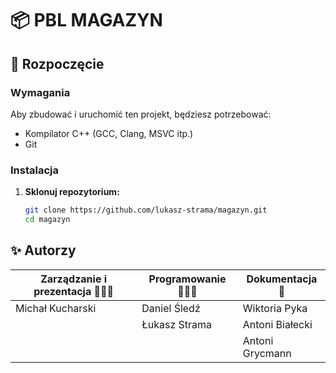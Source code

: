 # 📦 PBL MAGAZYN

## 🚀 Rozpoczęcie

### Wymagania

Aby zbudować i uruchomić ten projekt, będziesz potrzebować:

- Kompilator C++ (GCC, Clang, MSVC itp.)
- Git

### Instalacja

1. **Sklonuj repozytorium:**

   ```sh
   git clone https://github.com/lukasz-strama/magazyn.git
   cd magazyn
   ```

## ✨ Autorzy

| Zarządzanie i prezentacja 👨🏻‍🏫 | Programowanie 🧑🏻‍💻 | Dokumentacja 📄 |
| ---------------------------- | ---------------- | --------------- |
| Michał Kucharski             | Daniel Śledź     | Wiktoria Pyka   |
|                              | Łukasz Strama    | Antoni Białecki |
|                              |                  | Antoni Grycmann |
